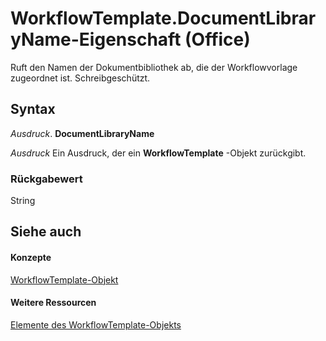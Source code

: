 
# WorkflowTemplate.DocumentLibraryName-Eigenschaft (Office)

Ruft den Namen der Dokumentbibliothek ab, die der Workflowvorlage zugeordnet ist. Schreibgeschützt.


## Syntax

 _Ausdruck_. **DocumentLibraryName**

 _Ausdruck_ Ein Ausdruck, der ein **WorkflowTemplate** -Objekt zurückgibt.


### Rückgabewert

String


## Siehe auch


#### Konzepte


[WorkflowTemplate-Objekt](965d0474-dd51-9b0e-b34c-a11f921ff410.md)
#### Weitere Ressourcen


[Elemente des WorkflowTemplate-Objekts](http://msdn.microsoft.com/library/c891ed9a-87bd-242b-1a6b-012ab1406a1c%28Office.15%29.aspx)